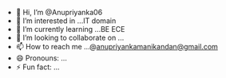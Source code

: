 - 👋 Hi, I’m @Anupriyanka06
- 👀 I’m interested in ...IT domain
- 🌱 I’m currently learning ...BE ECE
- 💞️ I’m looking to collaborate on ...
- 📫 How to reach me ...@anupriyankamanikandan@gmail.com
- 😄 Pronouns: ...
- ⚡ Fun fact: ...

<!---
Anupriyanka06/Anupriyanka06 is a ✨ special ✨ repository because its `README.md` (this file) appears on your GitHub profile.
You can click the Preview link to take a look at your changes.
--->
